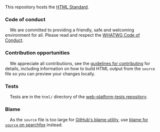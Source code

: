 This repository hosts the [HTML Standard](https://html.spec.whatwg.org/).

### Code of conduct

&nbsp;&nbsp;&nbsp;&nbsp;We are committed to providing a friendly, safe and welcoming environment for all. Please read and respect the [WHATWG Code of Conduct](https://whatwg.org/code-of-conduct).

### Contribution opportunities

&nbsp;&nbsp;&nbsp;&nbsp;We appreciate all contributions, see the [guidelines for contributing](CONTRIBUTING.md) for details, including information on how to build HTML output from the `source` file so you can preview your changes locally.

### Tests

&nbsp;&nbsp;&nbsp;&nbsp;Tests are in the `html/` directory of the [web-platform-tests repository](https://github.com/web-platform-tests/wpt).

### Blame

&nbsp;&nbsp;&nbsp;&nbsp;As the `source` file is too large for [GitHub's blame utility](https://help.github.com/articles/tracing-changes-in-a-file/), use [blame for `source` on searchfox](https://searchfox.org/whatwg-html/source/source) instead.
